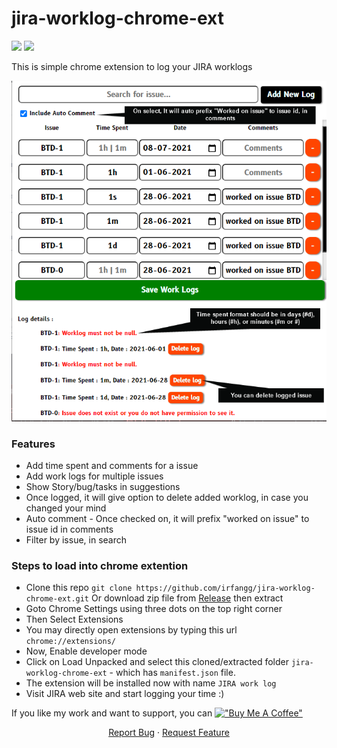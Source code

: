 # jira-worklog-chrome-ext
![](https://github.com/irfangg/jira-worklog-chrome-ext/workflows/Continuous%20Integration/badge.svg)
![](https://github.com/irfangg/jira-worklog-chrome-ext/workflows/Continuous%20Delivery/badge.svg)
 
This is simple chrome extension to log your JIRA worklogs

![alt text](https://github.com/irfangg/jira-worklog-chrome-ext/blob/main/screenshot.png?raw=true)

### Features
- Add time spent and comments for a issue
- Add work logs for multiple issues
- Show Story/bug/tasks in suggestions
- Once logged, it will give option to delete added worklog, in case you changed your mind
- Auto comment - Once checked on, it will prefix "worked on issue" to issue id in comments
- Filter by issue, in search

### Steps to load into chrome extention
- Clone this repo `git clone https://github.com/irfangg/jira-worklog-chrome-ext.git` 
Or download zip file from <a href='https://github.com/irfangg/jira-worklog-chrome-ext/releases/tag/v1.0.1-beta'>Release</a> then extract
- Goto Chrome Settings using three dots on the top right corner
- Then Select Extensions
- You may directly open extensions by typing this url `chrome://extensions/`
- Now, Enable developer mode
- Click on Load Unpacked and select this cloned/extracted folder `jira-worklog-chrome-ext` - which has `manifest.json` file.
- The extension will be installed now with name `JIRA work log`
- Visit JIRA web site and start logging your time :)

If you like my work and want to support, you can  [!["Buy Me A Coffee"](https://www.buymeacoffee.com/assets/img/custom_images/orange_img.png)](https://www.buymeacoffee.com/irfangg)



<p align="center">
    <a href="https://github.com/irfangg/jira-worklog-chrome-ext/issues">Report Bug</a>
    ·
    <a href="https://github.com/irfangg/jira-worklog-chrome-ext/issues">Request Feature</a>
</p>
